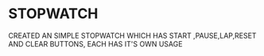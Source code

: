 # STOPWATCH
CREATED AN SIMPLE STOPWATCH WHICH HAS START ,PAUSE,LAP,RESET AND CLEAR BUTTONS, EACH HAS IT'S OWN USAGE 
